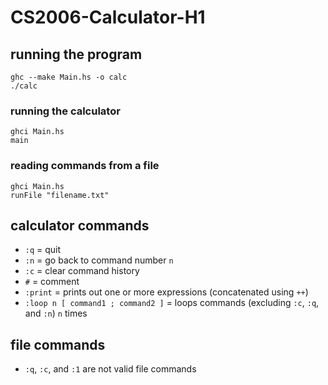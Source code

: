 # CS2006-Calculator-H1

## running the program
```
ghc --make Main.hs -o calc 
./calc
```

### running the calculator 
```
ghci Main.hs 
main
```

### reading commands from a file 
```
ghci Main.hs 
runFile "filename.txt"
```

## calculator commands 
- `:q` = quit
- `:n` = go back to command number `n`
- `:c` = clear command history
- `#`  = comment
- `:print` = prints out one or more expressions (concatenated using `++`)
- `:loop n [ command1 ; command2 ]` = loops commands (excluding `:c`, `:q`, and `:n`) `n` times

## file commands 
- `:q`, `:c`, and `:1` are not valid file commands
